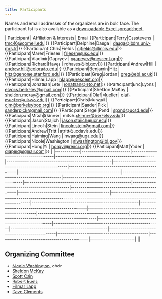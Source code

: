 ```yaml
---
title: Participants
---
```


Names and email addresses of the organizers are in bold face. The
participant list is also available as a [downloadable Excel
spreadsheet](Media:participants.xls "wikilink").

| Participant | Affiliation & Interests | Email {{Participant|Terry|Casstevens | tmc46@cornell.edu|}} {{Participant|Delphine|Dauga | dauga@ibdm.univ-mrs.fr|}} {{Participant|Chris|Fields | cjfields@illinois.edu|}} {{Participant|Maren|Friesen | friesen@usc.edu|}} {{Participant|Vladimir|Gapeyev | vgapeyev@nescent.org|}} {{Participant|Richard|Hayes | rdhayes@lbl.gov|}} {{Participant|Andrew|Hill | andrew.hill@colorado.edu|}} {{Participant|Benjamin|Hitz | hitz@genome.stanford.edu|}} {{Participant|Greg|Jordan | greg@ebi.ac.uk|}} {{Participant|Hilmar|Lapp | hlapp@nescent.org|}} {{Participant|Jonathan|Leto | jonathan@leto.net|}} {{Participant|Eric|Lyons | elyons.berkeley@gmail.com|}} {{Participant|Sheldon|McKay | sheldon.mckay@gmail.com|}} {{Participant|Olaf|Mueller | olaf-mueller@uiowa.edu|}} {{Participant|Chris|Mungall | cjm@berkeleybop.org|}} {{Participant|Sander|Pick | sanderpick@gmail.com|}} {{Participant|Sergei|Pond | spond@ucsd.edu|}} {{Participant|Mitch|Skinner | mitch\_skinner@berkeley.edu|}} {{Participant|Jason|Stajich | jason.stajich@ucr.edu|}} {{Participant|Lincoln|Stein | lincoln.stein@gmail.com|}} {{Participant|Andrew|Tritt | atritt@ucdavis.edu|}} {{Participant|Haiming|Wang | hwang@uga.edu|}} {{Participant|Nicole|Washington | nlwashington@lbl.gov|}} {{Participant|Hong|Yi | hongyi@renci.org|}} {{Participant|Matt|Yoder | diapriid@gmail.com|}} |
|-------------|-------------------------|--------------------------------------|---------------------------------------------------|------------------------------------------------------|------------------------------------------------------|---------------------------------------------------|-----------------------------------------------------|----------------------------------------------|---------------------------------------------------------|-------------------------------------------------------|---------------------------------------------|--------------------------------------------------|-----------------------------------------------|----------------------------------------------------------|-------------------------------------------------------|-------------------------------------------------------|--------------------------------------------------|---------------------------------------------------|-----------------------------------------------|------------------------------------------------------------|------------------------------------------------------|-------------------------------------------------------|--------------------------------------------------|--------------------------------------------------|-----------------------------------------------|----------------------------------------------|-----------------------|
||

Organizing Committee
--------------------

-   [Nicole Washington](gmod:User:NLWashington "wikilink"), chair
-   [Sheldon McKay](gmod:User:Mckays "wikilink")
-   [Scott Cain](gmod:User:Scott "wikilink")
-   [Robert Buels](gmod:User:RBuels "wikilink")
-   [Hilmar
    Lapp](https://www.nescent.org/wg_phyloinformatics/User:Hlapp)
-   [Dave Clements](gmod:User:Clements "wikilink")

